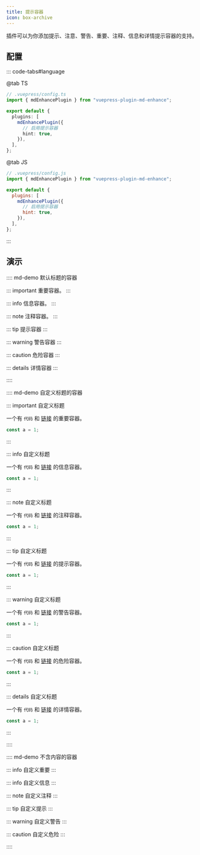 ```yaml
---
title: 提示容器
icon: box-archive
---
```


插件可以为你添加提示、注意、警告、重要、注释、信息和详情提示容器的支持。

<!-- more -->

## 配置

::: code-tabs#language

@tab TS

```ts {8}
// .vuepress/config.ts
import { mdEnhancePlugin } from "vuepress-plugin-md-enhance";

export default {
  plugins: [
    mdEnhancePlugin({
      // 启用提示容器
      hint: true,
    }),
  ],
};
```

@tab JS

```js {8}
// .vuepress/config.js
import { mdEnhancePlugin } from "vuepress-plugin-md-enhance";

export default {
  plugins: [
    mdEnhancePlugin({
      // 启用提示容器
      hint: true,
    }),
  ],
};
```

:::

<!-- #region after -->

## 演示

:::: md-demo 默认标题的容器

::: important
重要容器。
:::

::: info
信息容器。
:::

::: note
注释容器。
:::

::: tip
提示容器
:::

::: warning
警告容器
:::

::: caution
危险容器
:::

::: details
详情容器
:::

::::

:::: md-demo 自定义标题的容器

::: important 自定义标题

一个有 `代码` 和 [链接](#演示) 的重要容器。

```js
const a = 1;
```

:::

::: info 自定义标题

一个有 `代码` 和 [链接](#演示) 的信息容器。

```js
const a = 1;
```

:::

::: note 自定义标题

一个有 `代码` 和 [链接](#演示) 的注释容器。

```js
const a = 1;
```

:::

::: tip 自定义标题

一个有 `代码` 和 [链接](#演示) 的提示容器。

```js
const a = 1;
```

:::

::: warning 自定义标题

一个有 `代码` 和 [链接](#演示) 的警告容器。

```js
const a = 1;
```

:::

::: caution 自定义标题

一个有 `代码` 和 [链接](#演示) 的危险容器。

```js
const a = 1;
```

:::

::: details 自定义标题

一个有 `代码` 和 [链接](#演示) 的详情容器。

```js
const a = 1;
```

:::

::::

:::: md-demo 不含内容的容器

::: info 自定义重要
:::

::: info 自定义信息
:::

::: note 自定义注释
:::

::: tip 自定义提示
:::

::: warning 自定义警告
:::

::: caution 自定义危险
:::

::::

<!-- #endregion after -->
